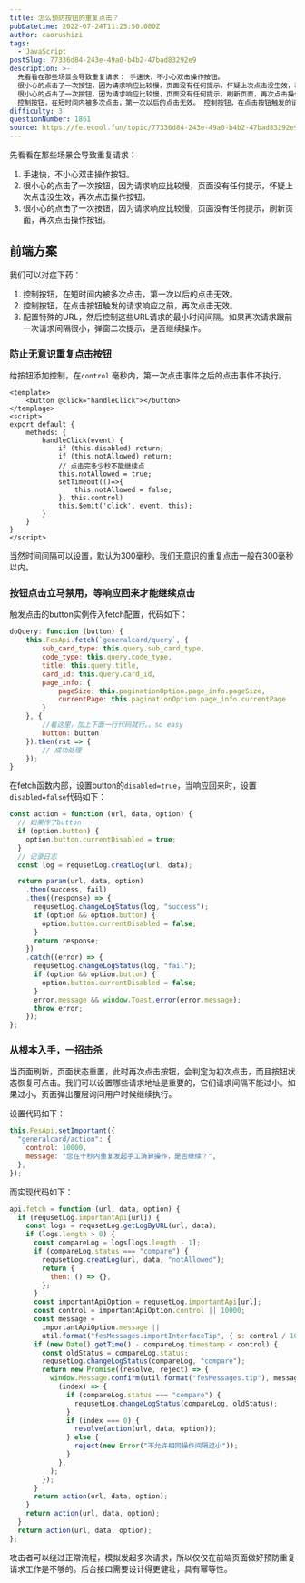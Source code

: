 ```yaml
---
title: 怎么预防按钮的重复点击？
pubDatetime: 2022-07-24T11:25:50.000Z
author: caorushizi
tags:
  - JavaScript
postSlug: 77336d84-243e-49a0-b4b2-47bad83292e9
description: >-
  先看看在那些场景会导致重复请求： 手速快，不小心双击操作按钮。
  很小心的点击了一次按钮，因为请求响应比较慢，页面没有任何提示，怀疑上次点击没生效，再次点击操作按钮。
  很小心的点击了一次按钮，因为请求响应比较慢，页面没有任何提示，刷新页面，再次点击操作按钮。 前端方案 我们可以对症下药：
  控制按钮，在短时间内被多次点击，第一次以后的点击无效。 控制按钮，在点击按钮触发的请求响应之前，再次点击无效。
difficulty: 3
questionNumber: 1861
source: https://fe.ecool.fun/topic/77336d84-243e-49a0-b4b2-47bad83292e9
---
```


先看看在那些场景会导致重复请求：

1. 手速快，不小心双击操作按钮。
2. 很小心的点击了一次按钮，因为请求响应比较慢，页面没有任何提示，怀疑上次点击没生效，再次点击操作按钮。
3. 很小心的点击了一次按钮，因为请求响应比较慢，页面没有任何提示，刷新页面，再次点击操作按钮。

## 前端方案

我们可以对症下药：

1. 控制按钮，在短时间内被多次点击，第一次以后的点击无效。
2. 控制按钮，在点击按钮触发的请求响应之前，再次点击无效。
3. 配置特殊的URL，然后控制这些URL请求的最小时间间隔。如果再次请求跟前一次请求间隔很小，弹窗二次提示，是否继续操作。

### 防止无意识重复点击按钮

给按钮添加控制，在`control` 毫秒内，第一次点击事件之后的点击事件不执行。

```text
<template>
    <button @click="handleClick"></button>
</templage>
<script>
export default {
    methods: {
        handleClick(event) {
            if (this.disabled) return;
            if (this.notAllowed) return;
            // 点击完多少秒不能继续点
            this.notAllowed = true;
            setTimeout(()=>{
                this.notAllowed = false;
            }, this.control)
            this.$emit('click', event, this);
        }
    }
}
</script>
```

当然时间间隔可以设置，默认为300毫秒。我们无意识的重复点击一般在300毫秒以内。

### 按钮点击立马禁用，等响应回来才能继续点击

触发点击的button实例传入fetch配置，代码如下：

```js
doQuery: function (button) {
    this.FesApi.fetch(`generalcard/query`, {
        sub_card_type: this.query.sub_card_type,
        code_type: this.query.code_type,
        title: this.query.title,
        card_id: this.query.card_id,
        page_info: {
            pageSize: this.paginationOption.page_info.pageSize,
            currentPage: this.paginationOption.page_info.currentPage
        }
    }, {
        //看这里，加上下面一行代码就行。。so easy
        button: button
    }).then(rst => {
        // 成功处理
    });
}

```

在fetch函数内部，设置button的`disabled=true`，当响应回来时，设置`disabled=false`代码如下：

```js
const action = function (url, data, option) {
  // 如果传了button
  if (option.button) {
    option.button.currentDisabled = true;
  }
  // 记录日志
  const log = requsetLog.creatLog(url, data);

  return param(url, data, option)
    .then(success, fail)
    .then((response) => {
      requsetLog.changeLogStatus(log, "success");
      if (option && option.button) {
        option.button.currentDisabled = false;
      }
      return response;
    })
    .catch((error) => {
      requsetLog.changeLogStatus(log, "fail");
      if (option && option.button) {
        option.button.currentDisabled = false;
      }
      error.message && window.Toast.error(error.message);
      throw error;
    });
};
```

### 从根本入手，一招击杀

当页面刷新，页面状态重置，此时再次点击按钮，会判定为初次点击，而且按钮状态恢复可点击。我们可以设置哪些请求地址是重要的，它们请求间隔不能过小。如果过小，页面弹出覆层询问用户时候继续执行。

设置代码如下：

```js
this.FesApi.setImportant({
  "generalcard/action": {
    control: 10000,
    message: "您在十秒内重复发起手工清算操作，是否继续？",
  },
});
```

而实现代码如下：

```js
api.fetch = function (url, data, option) {
  if (requsetLog.importantApi[url]) {
    const logs = requsetLog.getLogByURL(url, data);
    if (logs.length > 0) {
      const compareLog = logs[logs.length - 1];
      if (compareLog.status === "compare") {
        requsetLog.creatLog(url, data, "notAllowed");
        return {
          then: () => {},
        };
      }
      const importantApiOption = requsetLog.importantApi[url];
      const control = importantApiOption.control || 10000;
      const message =
        importantApiOption.message ||
        util.format("fesMessages.importInterfaceTip", { s: control / 1000 });
      if (new Date().getTime() - compareLog.timestamp < control) {
        const oldStatus = compareLog.status;
        requsetLog.changeLogStatus(compareLog, "compare");
        return new Promise((resolve, reject) => {
          window.Message.confirm(util.format("fesMessages.tip"), message).then(
            (index) => {
              if (compareLog.status === "compare") {
                requsetLog.changeLogStatus(compareLog, oldStatus);
              }
              if (index === 0) {
                resolve(action(url, data, option));
              } else {
                reject(new Error("不允许相同操作间隔过小"));
              }
            },
          );
        });
      }
      return action(url, data, option);
    }
    return action(url, data, option);
  }
  return action(url, data, option);
};
```

攻击者可以绕过正常流程，模拟发起多次请求，所以仅仅在前端页面做好预防重复请求工作是不够的。后台接口需要设计得更健壮，具有幂等性。
